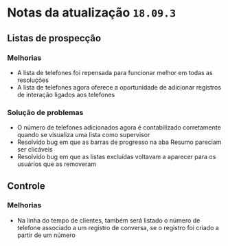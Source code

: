 # Notas da atualização `18.09.3`

## Listas de prospecção

### Melhorias
- A lista de telefones foi repensada para funcionar melhor em todas as resoluções
- A lista de telefones agora oferece a oportunidade de adicionar registros de interação ligados aos telefones

### Solução de problemas
- O número de telefones adicionados agora é contabilizado corretamente quando se visualiza uma lista como supervisor
- Resolvido bug em que as barras de progresso na aba Resumo pareciam ser clicáveis
- Resolvido bug em que as listas excluídas voltavam a aparecer para os usuários que as removeram

## Controle

### Melhorias
- Na linha do tempo de clientes, também será listado o número de telefone associado a um registro de conversa, se o registro foi criado a partir de um número
